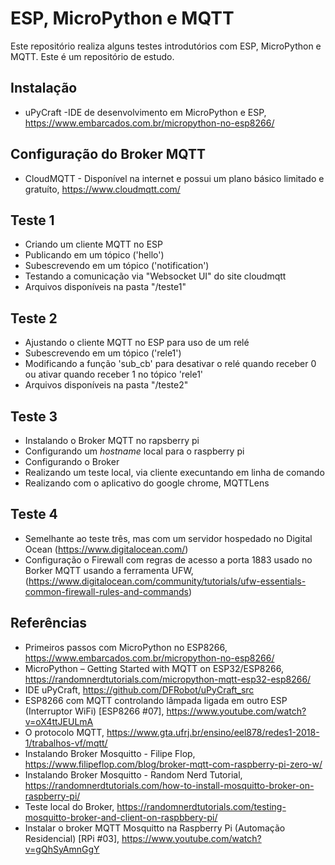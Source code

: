 # ESP, MicroPython e MQTT
Este repositório realiza alguns testes introdutórios com ESP, MicroPython e MQTT. Este é um repositório de estudo.  

## Instalação 
* uPyCraft -IDE de desenvolvimento em MicroPython e ESP, https://www.embarcados.com.br/micropython-no-esp8266/

## Configuração do Broker MQTT 
* CloudMQTT - Disponível na internet e possui um plano básico limitado e gratuíto, https://www.cloudmqtt.com/ 

## Teste 1
* Criando um cliente MQTT no ESP
* Publicando em um tópico ('hello') 
* Subescrevendo em um tópico ('notification') 
* Testando a comunicação via "Websocket UI" do site cloudmqtt
* Arquivos disponíveis na pasta "/teste1" 

## Teste 2
* Ajustando o cliente MQTT no ESP para uso de um relé
* Subescrevendo em um tópico ('rele1')
* Modificando a função 'sub_cb' para desativar o relé quando receber 0 ou ativar quando receber 1 no tópico 'rele1'
* Arquivos disponíveis na pasta "/teste2" 

## Teste 3 
* Instalando o Broker MQTT no rapsberry pi
* Configurando um _hostname_ local para o raspberry pi 
* Configurando o Broker 
* Realizando um teste local, via cliente execuntando em linha de comando 
* Realizando com o aplicativo do google chrome, MQTTLens

## Teste 4
* Semelhante ao teste três, mas com um servidor hospedado no Digital Ocean (https://www.digitalocean.com/) 
* Configuração o Firewall com regras de acesso a porta 1883 usado no Borker MQTT usando a ferramenta UFW, (https://www.digitalocean.com/community/tutorials/ufw-essentials-common-firewall-rules-and-commands) 



## Referências 
* Primeiros passos com MicroPython no ESP8266, https://www.embarcados.com.br/micropython-no-esp8266/
* MicroPython – Getting Started with MQTT on ESP32/ESP8266, https://randomnerdtutorials.com/micropython-mqtt-esp32-esp8266/ 
* IDE uPyCraft, https://github.com/DFRobot/uPyCraft_src
* ESP8266 com MQTT controlando lâmpada ligada em outro ESP (Interruptor WiFi) [ESP8266 #07],  https://www.youtube.com/watch?v=oX4ttJEULmA
* O protocolo MQTT, https://www.gta.ufrj.br/ensino/eel878/redes1-2018-1/trabalhos-vf/mqtt/ 
* Instalando Broker Mosquitto - Filipe Flop,  https://www.filipeflop.com/blog/broker-mqtt-com-raspberry-pi-zero-w/
* Instalando Broker Mosquitto - Random Nerd Tutorial, https://randomnerdtutorials.com/how-to-install-mosquitto-broker-on-raspberry-pi/ 
* Teste local do Broker,  https://randomnerdtutorials.com/testing-mosquitto-broker-and-client-on-raspbbery-pi/ 
* Instalar o broker MQTT Mosquitto na Raspberry Pi (Automação Residencial) [RPi #03], https://www.youtube.com/watch?v=gQhSyAmnGgY
